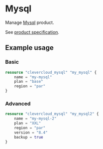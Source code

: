 # Mysql

Manage [Mysql](https://www.mysql.org/) product.

See [product specification](https://www.clever.cloud/developers/doc/addons/mysql/).

## Example usage

### Basic

```terraform
resource "clevercloud_mysql" "my_mysql" {
    name = "my-mysql"
    plan = "base"
    region = "par"
}
```

### Advanced

```terraform
resource "clevercloud_mysql" "my_mysql2" {
    name = "my-mysql-2"
    plan = "XXL"
    region = "par"
    version = "8.4"
    backup = true
}
```
